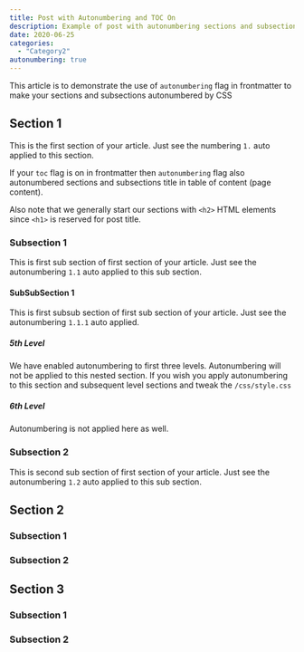 ```yaml
---
title: Post with Autonumbering and TOC On
description: Example of post with autonumbering sections and subsections of article with autonumbering true frontmatter 
date: 2020-06-25
categories:
  - "Category2"
autonumbering: true
---
```


This article is to demonstrate the use of `autonumbering` flag in frontmatter to make your sections and subsections autonumbered by CSS
<!--more-->

## Section 1
This is the first section of your article. Just see the numbering `1.` auto applied to this section.

If your `toc` flag is on in frontmatter then `autonumbering` flag also autonumbered sections and subsections title in table of content (page content).

Also note that we generally start our sections with `<h2>` HTML elements since `<h1>` is reserved for post title.

### Subsection 1
This is first sub section of first section of your article. Just see the autonumbering `1.1` auto applied to this sub section.

#### SubSubSection 1
This is first subsub section of first sub section of your article. Just see the autonumbering `1.1.1` auto applied.

##### 5th Level
We have enabled autonumbering to first three levels. Autonumbering will not be applied to this nested section. If you wish you apply autonumbering to this section and subsequent level sections and tweak the `/css/style.css`

##### 6th Level
Autonumbering is not applied here as well.

### Subsection 2
This is second sub section of first section of your article. Just see the autonumbering `1.2` auto applied to this sub section.

## Section 2

### Subsection 1

### Subsection 2


## Section 3

### Subsection 1

### Subsection 2